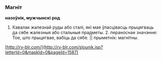 ### Магніт
**назоўнік, мужчынскі род**

1. Кавалак жалезнай руды або сталі, які мае ўласцівасць прыцягваць да сябе жалезныя або стальныя прадметы. 2. пераноснае значэнне: Тое, што прыцягвае, вабіць да сябе. || прыметнік: магнітны.

<a rel="author">[http://rv-blr.com/](http://rv-blr.com/slounik.jsp?letterId=0&maskId=0&pageId=1587)</a>
